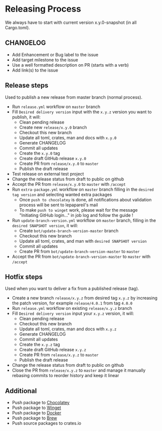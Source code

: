 # Releasing Process

We always have to start with current version x.y.0-snapshot (in all Cargo.toml).

## CHANGELOG

- Add Enhancement or Bug label to the issue
- Add target milestone to the issue
- Use a well formatted description on PR (starts with a verb)
- Add link(s) to the issue

## Release steps

Used to publish a new release from master branch (normal process).

- Run `release.yml` workflow on `master` branch
- Fill `Desired delivery version` input with the `x.y.z` version you want to publish, it will:
  - Clean pending release
  - Create new `release/x.y.0` branch
  - Checkout this new branch
  - Update all toml, crates, man and docs with `x.y.0`
  - Generate CHANGELOG
  - Commit all updates
  - Create the `x.y.0` tag
  - Create draft GitHub release `x.y.0`
  - Create PR from `release/x.y.0` to `master`
  - Publish the draft release
- Test release on external test project
- Change the release status from draft to public on github
- Accept the PR from `release/x.y.0` to `master` with `/accept`
- Run `extra-package.yml` workflow on `master` branch  filling in the `desired tag version` and selecting  wanted extra packages
  - Once `push to chocolatey` is done, all notifications about validation process will be sent to lepapareil's mail
  - To make `push to winget` work, please wait for the message "Initiating GitHub login..." in job log and follow the guide !  
- Run `update-branch-version.yml` workflow on `master` branch, filling in the `desired SNAPSHOT version`, it will:
  - Create `bot/update-branch-version-master` branch
  - Checkout this new branch
  - Update all toml, crates, and man with `desired SNAPSHOT version`
  - Commit all updates
  - Create PR from `bot/update-branch-version-master` to `master`
- Accept the PR from `bot/update-branch-version-master` to `master` with `/accept`

## Hotfix steps

Used when you want to deliver a fix from a published release (tag).

- Create a new branch `release/x.y.z` from desired tag `x.y.z` by increasing the patch version, for example `release/4.0.1` from tag `4.0.0`
- Run `release.yml` workflow on existing `release/x.y.z` branch
- Fill `Desired delivery version` input your `x.y.z` version, it will:
  - Clean pending release
  - Checkout this new branch
  - Update all toml, crates, man and docs with `x.y.z`
  - Generate CHANGELOG
  - Commit all updates
  - Create the `x.y.z` tag
  - Create draft GitHub release `x.y.z`
  - Create PR from `release/x.y.z` to `master`
  - Publish the draft release
- Change the release status from draft to public on github
- Close the PR from `release/x.y.z` to `master` and manage it manually rebasing commits to reorder history and keep it linear

## Additional

- Push package to [Chocolatey](https://github.com/Orange-OpenSource/hurl/tree/master/contrib/windows/windows_package_managers/chocolatey)
- Push package to [Winget](https://github.com/Orange-OpenSource/hurl/tree/master/contrib/windows/windows_package_managers/winget)
- Push package to [Docker](contrib/docker)
- Push package to [Brew](https://github.com/Orange-OpenSource/hurl/tree/master/contrib/brew)
- Push source packages to crates.io

